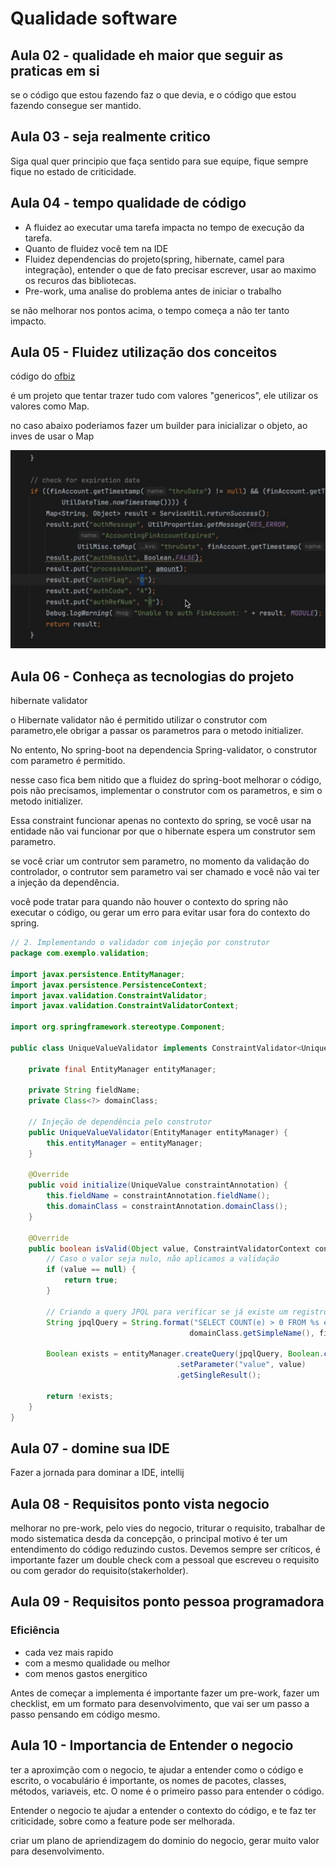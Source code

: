 # Qualidade software

## Aula 02 - qualidade eh maior que seguir as praticas em si


se o código que estou fazendo faz o que devia, e o código que estou fazendo consegue ser mantido.




## Aula 03 - seja realmente critico

Siga qual quer principio que faça sentido para sue equipe, fique sempre fique no estado de criticidade.


## Aula 04 - tempo qualidade de código

- A fluidez ao executar uma tarefa impacta no tempo de execução da tarefa.
- Quanto de fluidez você tem na IDE
- Fluidez dependencias do projeto(spring, hibernate, camel para integração), entender o que de fato precisar escrever, usar ao maximo os recuros das bibliotecas.
- Pre-work, uma analise do problema antes de iniciar o trabalho

se não melhorar nos pontos acima, o tempo começa a não ter tanto impacto.

## Aula 05 - Fluidez utilização dos conceitos

código do [ofbiz](https://github.com/apache/ofbiz-framework)

é um projeto que tentar trazer tudo com valores "genericos", ele utilizar os valores como Map.

no caso abaixo poderiamos fazer um builder para inicializar o objeto, ao inves de usar o Map

![alt text](image.png)


## Aula 06 - Conheça as tecnologias do projeto

hibernate validator

o Hibernate validator não é permitido utilizar o construtor com parametro,ele obrigar a passar os parametros para o metodo initializer.

No entento, No spring-boot na dependencia Spring-validator, o construtor com parametro é permitido.

nesse caso fica bem nitido que a fluidez do spring-boot melhorar o código, pois não precisamos, implementar o construtor com os parametros, e sim o metodo initializer.

Essa constraint funcionar apenas no contexto do spring, se você usar na entidade não vai funcionar por que o hibernate espera um construtor sem parametro.

se você criar um contrutor sem parametro, no momento da validação do controlador, o contrutor sem parametro vai ser chamado e você não vai ter a injeção da dependência.

você pode tratar para quando não houver o contexto do spring não executar o código, ou gerar um erro para evitar usar fora do contexto do spring.

``` java
// 2. Implementando o validador com injeção por construtor
package com.exemplo.validation;

import javax.persistence.EntityManager;
import javax.persistence.PersistenceContext;
import javax.validation.ConstraintValidator;
import javax.validation.ConstraintValidatorContext;

import org.springframework.stereotype.Component;

public class UniqueValueValidator implements ConstraintValidator<UniqueValue, Object> {

    private final EntityManager entityManager;

    private String fieldName;
    private Class<?> domainClass;

    // Injeção de dependência pelo construtor
    public UniqueValueValidator(EntityManager entityManager) {
        this.entityManager = entityManager;
    }

    @Override
    public void initialize(UniqueValue constraintAnnotation) {
        this.fieldName = constraintAnnotation.fieldName();
        this.domainClass = constraintAnnotation.domainClass();
    }

    @Override
    public boolean isValid(Object value, ConstraintValidatorContext context) {
        // Caso o valor seja nulo, não aplicamos a validação
        if (value == null) {
            return true;
        }

        // Criando a query JPQL para verificar se já existe um registro com o valor
        String jpqlQuery = String.format("SELECT COUNT(e) > 0 FROM %s e WHERE e.%s = :value",
                                        domainClass.getSimpleName(), fieldName);

        Boolean exists = entityManager.createQuery(jpqlQuery, Boolean.class)
                                     .setParameter("value", value)
                                     .getSingleResult();

        return !exists;
    }
}
```

## Aula 07 - domine sua IDE


Fazer a jornada para dominar a IDE, intellij


## Aula 08 - Requisitos ponto vista negocio

melhorar no pre-work, pelo vies do negocio, triturar o requisito, trabalhar de modo sistematica desda da concepção, o principal motivo é ter um entendimento do código reduzindo custos. Devemos sempre ser críticos, é importante fazer um double check com a pessoal que escreveu o requisito ou com gerador do requisito(stakerholder).


## Aula 09 - Requisitos ponto pessoa programadora

### Eficiência

- cada vez mais rapido
- com a mesmo qualidade ou melhor
- com menos gastos energitico

Antes de começar a implementa é importante fazer um pre-work, fazer um checklist, em um formato para desenvolvimento, que vai ser um passo a passo pensando em código mesmo.


## Aula 10 - Importancia de Entender o negocio

ter a aproximção com o negocio, te ajudar a entender como o código e escrito, o vocabulário é importante, os nomes de pacotes, classes, métodos, variaveis, etc. O nome é o primeiro passo para entender o código.

Entender o negocio te ajudar a entender o contexto do código, e te faz ter criticidade, sobre como a feature pode ser melhorada.

criar um plano de apriendizagem do dominio do negocio, gerar muito valor para desenvolvimento.


